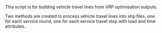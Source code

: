 This script is for building vehicle travel lines from VRP optimisation outputs.

Two methods are created to process vehicle travel lines into shp files, one for each service round, one for each service travel step with load and time attributes.

